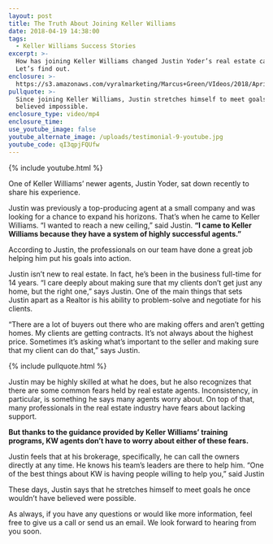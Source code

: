 ```yaml
---
layout: post
title: The Truth About Joining Keller Williams
date: 2018-04-19 14:38:00
tags:
  - Keller Williams Success Stories
excerpt: >-
  How has joining Keller Williams changed Justin Yoder’s real estate career?
  Let’s find out.
enclosure: >-
  https://s3.amazonaws.com/vyralmarketing/Marcus+Green/VIdeos/2018/April/Northern+Utah+Real+Estate+Coaching-+The+Truth+About+Joining+Keller+Williams.mp4
pullquote: >-
  Since joining Keller Williams, Justin stretches himself to meet goals he once
  believed impossible.
enclosure_type: video/mp4
enclosure_time:
use_youtube_image: false
youtube_alternate_image: /uploads/testimonial-9-youtube.jpg
youtube_code: qI3qpjFQUfw
---
```


{% include youtube.html %}

One of Keller Williams’ newer agents, Justin Yoder, sat down recently to share his experience.

Justin was previously a top-producing agent at a small company and was looking for a chance to expand his horizons. That’s when he came to Keller Williams. “I wanted to reach a new ceiling,” said Justin. **“I came to Keller Williams because they have a system of highly successful agents.”**

According to Justin, the professionals on our team have done a great job helping him put his goals into action.

Justin isn’t new to real estate. In fact, he’s been in the business full-time for 14 years. “I care deeply about making sure that my clients don’t get just any home, but the right one,” says Justin. One of the main things that sets Justin apart as a Realtor is his ability to problem-solve and negotiate for his clients.

“There are a lot of buyers out there who are making offers and aren’t getting homes. My clients are getting contracts. It’s not always about the highest price. Sometimes it’s asking what’s important to the seller and making sure that my client can do that,” says Justin.

{% include pullquote.html %}

Justin may be highly skilled at what he does, but he also recognizes that there are some common fears held by real estate agents. Inconsistency, in particular, is something he says many agents worry about. On top of that, many professionals in the real estate industry have fears about lacking support.

**But thanks to the guidance provided by Keller Williams’ training programs, KW agents don’t have to worry about either of these fears.**

Justin feels that at his brokerage, specifically, he can call the owners directly at any time. He knows his team’s leaders are there to help him. “One of the best things about KW is having people willing to help you,” said Justin

These days, Justin says that he stretches himself to meet goals he once wouldn’t have believed were possible.

As always, if you have any questions or would like more information, feel free to give us a call or send us an email. We look forward to hearing from you soon.